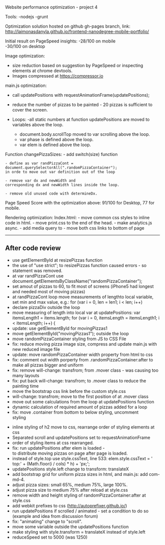 Website performance optimization  - project 4

Tools:
  -nodejs
  -grunt

Optimization solution hosted on github gh-pages branch, link:
http://laimonasdanyla.github.io/frontend-nanodegree-mobile-portfolio/

Initial result on PageSpeed insights:
  -28/100 on mobile  
  -30/100 on desktop

Image optimization:
  - size reduction based on suggestion by PageSpeed or inspecting elements
  at chrome devtools.
  - Images compressed at https://compressor.io

main.js optimization:
  - call updatePositions with requestAnimationFrame(updatePositions);
  - reduce the number of pizzas to be painted  - 20 pizzas is sufficient to
  cover the screen.

  - Loops:
    -all static numbers at function updatePositions are moved to variables
    above the loop.
    - document.body.scrollTop moved to var scrolling above the loop.
    - var phase is defined above the loop.
    - var elem is defined above the loop.

  Function changePizzaSizes:
    - add switch(size) function

    - define as var randPizzaCont =
    document.querySelectorAll(".randomPizzaContainer");
    in orde to move out var definition out of the loop

    - remove var dx and newWidth and
    corresponding dx and newWidth lines inside the loop.

    - remove old unused code with determineDx.  

Page Speed Score with the optimization above: 91/100 for Desktop, 77 for mobile.


Rendering optimization:
Index.html:
    - move common css styles to inline code in html.
    - move print.css to the end of the head.
    - make analytics.js async.
    - add media query to <link href="css/print.css" rel="stylesheet" media="print">
    - move both css links to bottom of page

----------------------------------------------
After code review
----------------------------------------------

  - use getElementById at resizePizzas function
  - the use of "use strict"; to resizePizzas function caused errors -
  so statement was removed.
  - at var randPizzaCont use document.getElementsByClassName("randomPizzaContainer");
  - set amout of pizzas to 60, to fit most of screens
  (iPhone5 had longest and needed most of moving pizzas)
  - at randPizzaCont loop move measurements of lengthto local variable, set min
  and max value, e.g.: for (var i = 0, len = len1; i < len; i++)
  - declare pizzaDiv outside the loop
  - move measuring of length into local var at updatePositions:
      var itemsLength1 = items.length;
        for (var i = 0, itemsLength = itemsLength1; i < itemsLength; i++) {
  - update: use getElementById for movingPizzas1
  - move getElementById("movingPizzas1"); outside the loop
  - move randomPizzaContainer styling from JS to CSS File
  - fix: reduce moving pizza image size, compress and update main.js with
  new reduced image file
  - update: move randomPizzaContainer width property from html to css
  - fix: comment out width porperty from .randomPizzaContainer:after
  to make all pizzas bigger and uniform
  - fix: remove will-change: transfrom;  from .mover class - was causing too
  many layouts
  - fix: put back will-change: transfrom; to .mover class to reduce
  the painting time
  - move the bootstrap css link before the custom style.css
  - will-change: transfrom; move to the first position of at .mover class
  - move out some calculations from the loop at updatePositions function
  - dynamic calculation of required amount of pizzas added for a loop
  - fix: move .container from bottom to below <body> styling,
  uncomment <form> styling
  - inline styling of h2 move to css, rearrange order of styling elements at css
  - Separated scroll and updatePositions set to requestAnimationFrame
  - order of styling items at css rearranged.    
  - fix: run updatePositions after elem is loaded -  
  to distribute moving pizzas on page after page is loaded.
  - instead of style.top use style.cssText, line 533: elem.style.cssText =
  ' top:' + (Math.floor(i / cols) * h) + 'px;';
  - updatePositions style.left change to transform: translateX
  - add bootstrap grid for uniform pizza sizes in html, and main.js: add com-md-4.
  - adjust pizza sizes: small 65%, medium 75%, large 100%.
  - adjust pizza size to medium 75% after reload at style.css  
  - remove width and height styling of randomPizzaContainer:after at style.css
  - add webkit prefixes to css (http://autoprefixer.github.io/)
  - run updatePositions if scrolled / animated - set a condition to do so
  (example and idea from discussion forum)
  - fix: "animating" change to "scroll".  
  - move some variable outside the updatePositions function
  - make styling with style.transform = translateX instead of style.left
  - reduceSpeed set to 5000 (was 1250)
